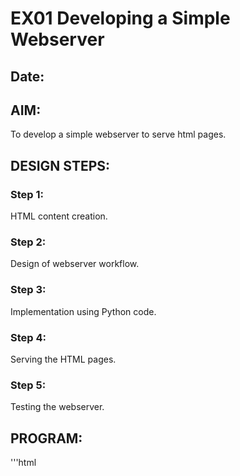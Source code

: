 # EX01 Developing a Simple Webserver
## Date:

## AIM:
To develop a simple webserver to serve html pages.

## DESIGN STEPS:
### Step 1: 
HTML content creation.

### Step 2:
Design of webserver workflow.

### Step 3:
Implementation using Python code.

### Step 4:
Serving the HTML pages.

### Step 5:
Testing the webserver.

## PROGRAM:
'''html
<!DOCTYPE html>
<html lang="en">
<head>
    <meta charset="UTF-8">
    <meta name="viewport" content="width=device-width, initial-scale=1.0">
    <title>SEC</title>
    <link rel="stylesheet" href="https://cdn.jsdelivr.net/npm/bootstrap-icons@1.11.3/font/bootstrap-icons.min.css">
    <link href="https://cdn.jsdelivr.net/npm/bootstrap@5.3.3/dist/css/bootstrap.min.css" rel="stylesheet" integrity="sha384-QWTKZyjpPEjISv5WaRU9OFeRpok6YctnYmDr5pNlyT2bRjXh0JMhjY6hW+ALEwIH" crossorigin="anonymous">
    <style>
      .icon{
        color: #cc324b;
        font-size: 25px;
        border: 0px;
        padding: 10px;
      }
      i:hover{
        color: gray;
      }
      .anc{
        color: #cc324b;
      }
      .anc:hover{
        color:gray;
      }
      .bgc{
        background-color: gainsboro;
      }

    </style>
</head>
<body>
    <div class="row border border-3 bgc">
      <div class="col-7 bgc">
        <i class="bi bi-twitter icon"></i>
        <i class="bi bi-youtube icon"></i>
        <i class="bi bi-facebook icon"></i>
        <i class="bi bi-linkedin icon"></i>
        <i class="bi bi-pinterest icon"></i>
        <i class="bi bi-whatsapp icon"></i>
        <i class="bi bi-instagram icon"></i>
      </div>
      <div class="col-3 bgc">
        <nav class="navbar navbar-expand-lg">
          <div class="container-fluid">
            <button class="navbar-toggler" type="button" data-bs-toggle="collapse" data-bs-target="#navbarSupportedContent" aria-controls="navbarSupportedContent" aria-expanded="false" aria-label="Toggle navigation">
              <span class="navbar-toggler-icon"></span>
            </button>
            <div class="collapse navbar-collapse" id="navbarSupportedContent">
              <ul class="navbar-nav me-auto mb-2 mb-lg-0">
                <li class="nav-item">
                  <a class="nav-link anc" aria-current="page" href="#">Alumni</a>
                </li>
                <li class="nav-item">
                  <a class="nav-link anc" href="#">Events</a>
                </li>
                <li class="nav-item dropdown">
                  <a class="nav-link dropdown-toggle anc" href="#" role="button" data-bs-toggle="dropdown" aria-expanded="false">
                    Department
                  </a>
                  <ul class="dropdown-menu">
                    <li><a class="dropdown-item" href="#">CSE</a></li>
                    <li><a class="dropdown-item" href="#">IT</a></li>
                    <li><a class="dropdown-item" href="#">ECE</a></li>
                    <li><a class="dropdown-item" href="#">EEE</a></li>
                    <li><a class="dropdown-item" href="#">AIML</a></li>
                    <li><a class="dropdown-item" href="#">AIDS</a></li>
                  </ul>
                </li>
            </div>
          </div>
        </nav>
      </div>
      <div class="col-2 bgc">
        <nav class="navbar">
          <div class="container-fluid">
            <form class="d-flex" role="search">
              <input class="form-control me-2" type="search" placeholder="Search" aria-label="Search">
              <button class="btn" type="submit" style="color: #cc324b;"><i class="bi bi-search"></i></button>
            </form>
          </div>
        </nav>
      </div>

    </div>
    <div style="display: flex;">
        <div style="width: 30%;">
            <div class="list-group">
                <a href="#" class="list-group-item list-group-item-action active" aria-current="true">ADMISSION ENQUIRY</a>
                <a href="#" class="list-group-item list-group-item-action">Chat with Student Ambassador</a>
                <a href="#" class="list-group-item list-group-item-action">Blogs</a>
            </div>
        </div>
        <div style="width: 70%;">
            <div id="carouselExampleIndicators" class="carousel slide" data-bs-ride="carousel">
                <div class="carousel-indicators">
                  <button type="button" data-bs-target="#carouselExampleIndicators" data-bs-slide-to="0" class="active" aria-current="true" aria-label="Slide 1"></button>
                  <button type="button" data-bs-target="#carouselExampleIndicators" data-bs-slide-to="1" aria-label="Slide 2"></button>
                  <button type="button" data-bs-target="#carouselExampleIndicators" data-bs-slide-to="2" aria-label="Slide 3"></button>
                  <button type="button" data-bs-target="#carouselExampleIndicators" data-bs-slide-to="3" aria-label="Slide 4"></button>
                  <button type="button" data-bs-target="#carouselExampleIndicators" data-bs-slide-to="4" aria-label="Slide 1"></button>
                </div>
                <div class="carousel-inner">
                  <div class="carousel-item active" data-bs-interval="2000">
                    <img src="1.jpeg" class="d-block w-100" alt="...">
                  </div>
                  <div class="carousel-item" data-bs-interval="2000">
                    <img src="2.jpg" class="d-block w-100" alt="...">
                  </div>
                  <div class="carousel-item" data-bs-interval="2000">
                    <img src="3.jpg" class="d-block w-100" alt="...">
                  </div>
                  <div class="carousel-item" data-bs-interval="2000">
                    <img src="4.jpg" class="d-block w-100" alt="...">
                  </div>
                  <div class="carousel-item" data-bs-interval="2000">
                    <img src="5.jpg" class="d-block w-100" alt="...">
                  </div>
                </div>
                <button class="carousel-control-prev" type="button" data-bs-target="#carouselExampleIndicators" data-bs-slide="prev">
                  <span class="carousel-control-prev-icon" aria-hidden="true"></span>
                  <span class="visually-hidden">Previous</span>
                </button>
                <button class="carousel-control-next" type="button" data-bs-target="#carouselExampleIndicators" data-bs-slide="next">
                  <span class="carousel-control-next-icon" aria-hidden="true"></span>
                  <span class="visually-hidden">Next</span>
                </button>
            </div>
        </div>
    </div>
    <script src="https://cdn.jsdelivr.net/npm/bootstrap@5.3.3/dist/js/bootstrap.bundle.min.js" integrity="sha384-YvpcrYf0tY3lHB60NNkmXc5s9fDVZLESaAA55NDzOxhy9GkcIdslK1eN7N6jIeHz" crossorigin="anonymous"></script>
</body>
</html>
'''
## OUTPUT:
![alt text](<Screenshot 2024-03-27 083131.png>)

## RESULT:
The program for implementing simple webserver is executed successfully.
